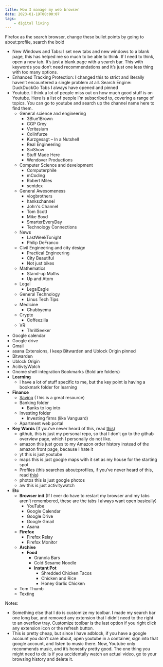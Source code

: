 ```yaml
---
title: How I manage my web browser
date: 2023-01-19T00:00:07
tags:
    - digital living
---
```


Firefox as the search browser, change these bullet points by going to about:profile, search the bold
* New Windows and Tabs: I set new tabs and new windows to a blank page, this has helped me so much to be able to think. If I need to think, open a new tab. It’s just a blank page with a search bar. This with keywords you don’t need recommendations and it’s just one less thing with too many options.
* Enhanced Tracking Protection: I changed this to strict and literally haven’t encountered a single problem at all. 
Search Engine: DuckDuckGo
Tabs I always have opened and pinned
* Youtube. I think a lot of people miss out on how much good stuff is on Youtube. Here is a list of people I’m subscribed to, covering a range of topics. You can go to youtube and search up the channel name here to find them.
   * General science and engineering
      * 3Blue1Brown
      * CGP Grey
      * Veritasium
      * Colinfurze
      * Kurzgesagt – In a Nutshell
      * Real Engineering 
      * SciShow 
      * Stuff Made Here
      * Wendover Productions
   * Computer Science and development
      * Computerphile
      * mCoding
      * Robert Miles
      * sentdex 
   * General Awesomeness
      * vlogbrothers
      * hankschannel
      * John's Channel
      * Tom Scott
      * Mike Boyd
      * SmarterEveryDay
      * Technology Connections 
   * News
      * LastWeekTonight
      * Philip DeFranco
   * Civil Engineering and city design
      * Practical Engineering 
      * City Beautiful
      * Not just bikes
   * Mathematics 
      * Stand-up Maths
      * Up and Atom 
   * Legal
      * LegalEagle 
   * General Technology
      * Linus Tech Tips 
   * Medicine
      * Chubbyemu
   * Crypto
      * Coffeezilla
   * VR
      * ThrillSeeker
* Google calendar
* Google drive
* Gmail
* asana
Extensions, I keep Bitwarden and Ublock Origin pinned
* Bitwarden
* Ublock Origin
* AcitivtyWatch
* Gnome shell integration
Bookmarks (Bold are folders)
* **Learning**
   * I have a lot of stuff specific to me, but the key point is having a bookmark folder for learning
* **Finance**
   * [Saving](https://zanebartlett.com/blog/webBrowser/image.png) (This is a great resource)
   * Banking folder 
      * Banks to log into
   * Investing folder
      * Investing firms (like Vanguard)
   * Apartment web portal
* **Key Words** (If you’ve never heard of this, read [this](https://support.mozilla.org/en-US/kb/bookmarks-firefox#w_how-to-use-keywords-with-bookmarks))
   * github, this is just my personal repo, so that I don’t go to the github overview page, which I personally do not like.
   * amazon this just goes to my Amazon order history instead of the amazon front page, because I hate it
   * yt this is just youtube
   * maps this is just google maps with it set as my house for the starting spot
   * Profiles (this searches about:profiles, if you’ve never heard of this, read [this](https://support.mozilla.org/en-US/kb/profile-manager-create-remove-switch-firefox-profiles?redirectslug=profile-manager-create-and-remove-firefox-profiles&redirectlocale=en-US))
   * photos this is just google photos
   * aw this is just activitywatch
* **Etc**
   * **Browser init** (If I ever do have to restart my browser and my tabs aren’t remembered, these are the tabs I always want open basically)
      * YouTube
      * Google Calendar
      * Google Drive
      * Google Gmail
      * Asana
   * **Firefox**
      * Firefox Relay
      * Firefox Monitor
   * **Archive**
      * **Food**
         * Granola Bars
         * Cold Sesame Noodle
         * **Instant Pot**
           * Shredded Chicken Tacos
           * Chicken and Rice
           * Honey Garlic Chicken
   * Tom Thumb
   * Texting

Notes: 
* Something else that I do is customize my toolbar. I made my search bar one long bar, and removed any extension that I didn’t need to the right to an overflow tray. Customize toolbar is the last option if you right click any extension icon or the refresh button.
* This is pretty cheap, but since I have adblock, if you have a google account you don’t care about, open youtube in a container, sign into that google account, and listen to music there. Now, Youtube only recommends music, and it’s honestly pretty good. The one thing you might need to do is if you accidentally watch an actual video, go to your browsing history and delete it.